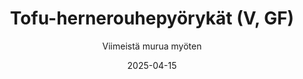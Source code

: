 ---
title: "Tofu-hernerouhepyörykät (V, GF)"
image: "https://vegaanibotti.lauravuo.me/2025/04/2025-04-15_small.png"
date: 2025-04-15
receipt_url: "https://viimeistamuruamyoten.com/tofu-hernerouhepyorykat-v-gf/"
author: "Viimeistä murua myöten"
---